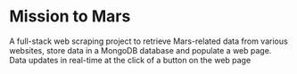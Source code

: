 # Mission to Mars

A full-stack web scraping project to retrieve Mars-related data from various websites, 
store data in a MongoDB database and populate a web page. 
Data updates in real-time at the click of a button on the web page
